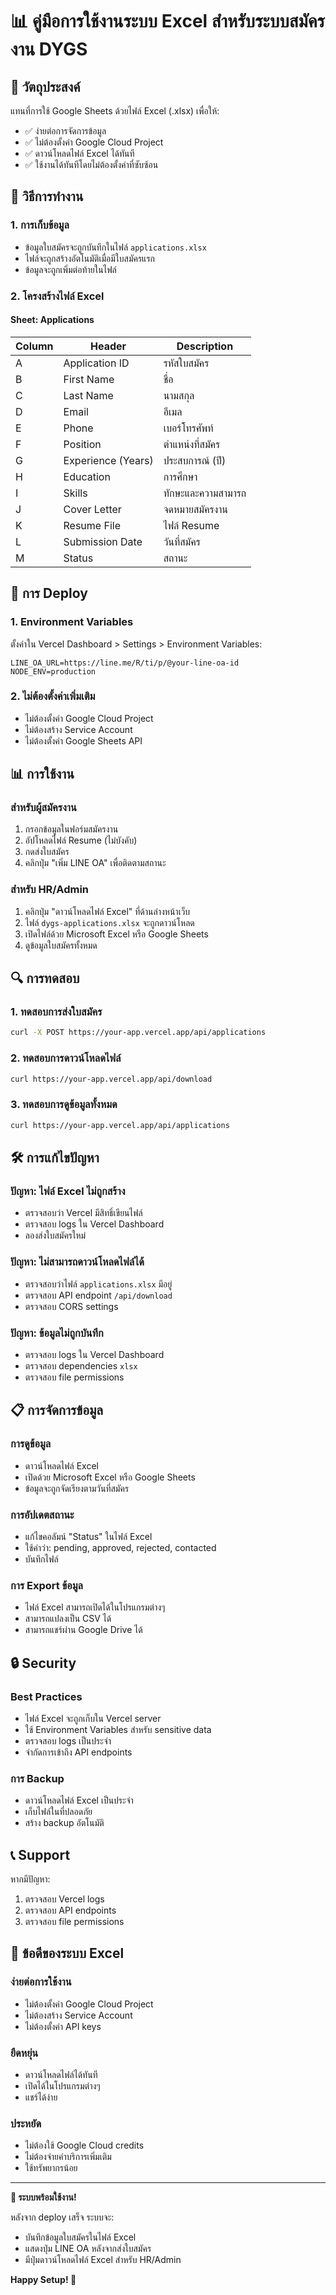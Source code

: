 # 📊 คู่มือการใช้งานระบบ Excel สำหรับระบบสมัครงาน DYGS

## 🎯 วัตถุประสงค์

แทนที่การใช้ Google Sheets ด้วยไฟล์ Excel (.xlsx) เพื่อให้:
- ✅ ง่ายต่อการจัดการข้อมูล
- ✅ ไม่ต้องตั้งค่า Google Cloud Project
- ✅ ดาวน์โหลดไฟล์ Excel ได้ทันที
- ✅ ใช้งานได้ทันทีโดยไม่ต้องตั้งค่าที่ซับซ้อน

## 🔧 วิธีการทำงาน

### 1. การเก็บข้อมูล
- ข้อมูลใบสมัครจะถูกบันทึกในไฟล์ `applications.xlsx`
- ไฟล์จะถูกสร้างอัตโนมัติเมื่อมีใบสมัครแรก
- ข้อมูลจะถูกเพิ่มต่อท้ายในไฟล์

### 2. โครงสร้างไฟล์ Excel

#### Sheet: Applications

| Column | Header | Description |
|--------|--------|-------------|
| A | Application ID | รหัสใบสมัคร |
| B | First Name | ชื่อ |
| C | Last Name | นามสกุล |
| D | Email | อีเมล |
| E | Phone | เบอร์โทรศัพท์ |
| F | Position | ตำแหน่งที่สมัคร |
| G | Experience (Years) | ประสบการณ์ (ปี) |
| H | Education | การศึกษา |
| I | Skills | ทักษะและความสามารถ |
| J | Cover Letter | จดหมายสมัครงาน |
| K | Resume File | ไฟล์ Resume |
| L | Submission Date | วันที่สมัคร |
| M | Status | สถานะ |

## 🚀 การ Deploy

### 1. Environment Variables
ตั้งค่าใน Vercel Dashboard > Settings > Environment Variables:

```
LINE_OA_URL=https://line.me/R/ti/p/@your-line-oa-id
NODE_ENV=production
```

### 2. ไม่ต้องตั้งค่าเพิ่มเติม
- ไม่ต้องตั้งค่า Google Cloud Project
- ไม่ต้องสร้าง Service Account
- ไม่ต้องตั้งค่า Google Sheets API

## 📊 การใช้งาน

### สำหรับผู้สมัครงาน
1. กรอกข้อมูลในฟอร์มสมัครงาน
2. อัปโหลดไฟล์ Resume (ไม่บังคับ)
3. กดส่งใบสมัคร
4. คลิกปุ่ม "เพิ่ม LINE OA" เพื่อติดตามสถานะ

### สำหรับ HR/Admin
1. คลิกปุ่ม "ดาวน์โหลดไฟล์ Excel" ที่ด้านล่างหน้าเว็บ
2. ไฟล์ `dygs-applications.xlsx` จะถูกดาวน์โหลด
3. เปิดไฟล์ด้วย Microsoft Excel หรือ Google Sheets
4. ดูข้อมูลใบสมัครทั้งหมด

## 🔍 การทดสอบ

### 1. ทดสอบการส่งใบสมัคร
```bash
curl -X POST https://your-app.vercel.app/api/applications
```

### 2. ทดสอบการดาวน์โหลดไฟล์
```bash
curl https://your-app.vercel.app/api/download
```

### 3. ทดสอบการดูข้อมูลทั้งหมด
```bash
curl https://your-app.vercel.app/api/applications
```

## 🛠️ การแก้ไขปัญหา

### ปัญหา: ไฟล์ Excel ไม่ถูกสร้าง
- ตรวจสอบว่า Vercel มีสิทธิ์เขียนไฟล์
- ตรวจสอบ logs ใน Vercel Dashboard
- ลองส่งใบสมัครใหม่

### ปัญหา: ไม่สามารถดาวน์โหลดไฟล์ได้
- ตรวจสอบว่าไฟล์ `applications.xlsx` มีอยู่
- ตรวจสอบ API endpoint `/api/download`
- ตรวจสอบ CORS settings

### ปัญหา: ข้อมูลไม่ถูกบันทึก
- ตรวจสอบ logs ใน Vercel Dashboard
- ตรวจสอบ dependencies `xlsx`
- ตรวจสอบ file permissions

## 📋 การจัดการข้อมูล

### การดูข้อมูล
- ดาวน์โหลดไฟล์ Excel
- เปิดด้วย Microsoft Excel หรือ Google Sheets
- ข้อมูลจะถูกจัดเรียงตามวันที่สมัคร

### การอัปเดตสถานะ
- แก้ไขคอลัมน์ "Status" ในไฟล์ Excel
- ใช้คำว่า: pending, approved, rejected, contacted
- บันทึกไฟล์

### การ Export ข้อมูล
- ไฟล์ Excel สามารถเปิดได้ในโปรแกรมต่างๆ
- สามารถแปลงเป็น CSV ได้
- สามารถแชร์ผ่าน Google Drive ได้

## 🔒 Security

### Best Practices
- ไฟล์ Excel จะถูกเก็บใน Vercel server
- ใช้ Environment Variables สำหรับ sensitive data
- ตรวจสอบ logs เป็นประจำ
- จำกัดการเข้าถึง API endpoints

### การ Backup
- ดาวน์โหลดไฟล์ Excel เป็นประจำ
- เก็บไฟล์ในที่ปลอดภัย
- สร้าง backup อัตโนมัติ

## 📞 Support

หากมีปัญหา:
1. ตรวจสอบ Vercel logs
2. ตรวจสอบ API endpoints
3. ตรวจสอบ file permissions

## 🎉 ข้อดีของระบบ Excel

### ง่ายต่อการใช้งาน
- ไม่ต้องตั้งค่า Google Cloud Project
- ไม่ต้องสร้าง Service Account
- ไม่ต้องตั้งค่า API keys

### ยืดหยุ่น
- ดาวน์โหลดไฟล์ได้ทันที
- เปิดได้ในโปรแกรมต่างๆ
- แชร์ได้ง่าย

### ประหยัด
- ไม่ต้องใช้ Google Cloud credits
- ไม่ต้องจ่ายค่าบริการเพิ่มเติม
- ใช้ทรัพยากรน้อย

---

**🎉 ระบบพร้อมใช้งาน!**

หลังจาก deploy เสร็จ ระบบจะ:
- บันทึกข้อมูลใบสมัครในไฟล์ Excel
- แสดงปุ่ม LINE OA หลังจากส่งใบสมัคร
- มีปุ่มดาวน์โหลดไฟล์ Excel สำหรับ HR/Admin

**Happy Setup! 🚀** 
